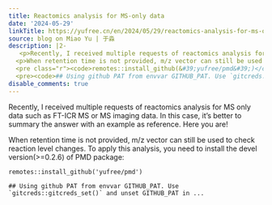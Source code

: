 ```yaml
---
title: Reactomics analysis for MS-only data
date: '2024-05-29'
linkTitle: https://yufree.cn/en/2024/05/29/reactomics-analysis-for-ms-only-data/
source: blog on Miao Yu | 于淼
description: |2-
   <p>Recently, I received multiple requests of reactomics analysis for MS only data such as FT-ICR MS or MS imaging data. In this case, it’s better to summary the answer with an example as reference. Here you are!</p>
  <p>When retention time is not provided, m/z vector can still be used to check reaction level changes. To apply this analysis, you need to install the devel version(&gt;=0.2.6) of PMD package:</p>
  <pre class="r"><code>remotes::install_github(&#39;yufree/pmd&#39;)</code></pre>
  <pre><code>## Using github PAT from envvar GITHUB_PAT. Use `gitcreds::gitcreds_set()` and unset GITHUB_PAT in ...
disable_comments: true
---
```

 <p>Recently, I received multiple requests of reactomics analysis for MS only data such as FT-ICR MS or MS imaging data. In this case, it’s better to summary the answer with an example as reference. Here you are!</p>
<p>When retention time is not provided, m/z vector can still be used to check reaction level changes. To apply this analysis, you need to install the devel version(&gt;=0.2.6) of PMD package:</p>
<pre class="r"><code>remotes::install_github(&#39;yufree/pmd&#39;)</code></pre>
<pre><code>## Using github PAT from envvar GITHUB_PAT. Use `gitcreds::gitcreds_set()` and unset GITHUB_PAT in ...